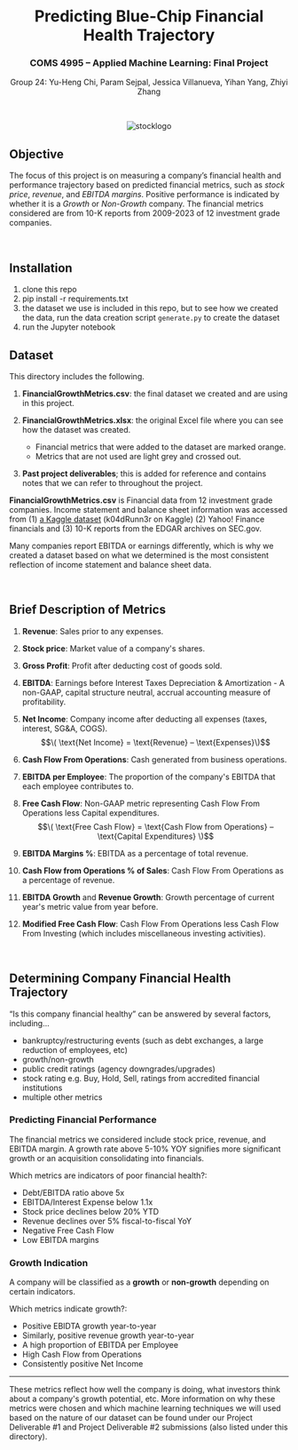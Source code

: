 <div align="center">

# Predicting Blue-Chip Financial Health Trajectory  

### COMS 4995 – Applied Machine Learning: Final Project 
Group 24: Yu-Heng Chi, Param Sejpal, Jessica Villanueva, Yihan Yang, Zhiyi Zhang 

<br>

![stocklogo](https://github.com/user-attachments/assets/3fccb9f8-36b9-4098-b516-139212f2b59b)

</div>

## Objective

The focus of this project is on measuring a company’s financial health and performance trajectory based on predicted financial metrics, such as *stock price*, *revenue*, and *EBITDA margins*. Positive performance is indicated by whether it is a *Growth* or *Non-Growth* company. The financial metrics considered are from 10-K reports from 2009-2023 of 12 investment grade companies.

<br>

## Installation

1. clone this repo
2. pip install -r requirements.txt
3. the dataset we use is included in this repo, but to see how we created the data, run the data creation script `generate.py` to create the dataset
4. run the Jupyter notebook

## Dataset
This directory includes the following.

1. **FinancialGrowthMetrics.csv**: the final dataset we created and are using in this project.

2. **FinancialGrowthMetrics.xlsx**: the original Excel file where you can see how the dataset was created.
    * Financial metrics that were added to the dataset are marked orange.
    * Metrics that are not used are light grey and crossed out.

3. **Past project deliverables**; this is added for reference and contains notes that we can refer to throughout the project.


 **FinancialGrowthMetrics.csv** is Financial data from 12 investment grade companies. Income statement and balance sheet information was accessed from (1) [a Kaggle dataset](https://www.kaggle.com/datasets/jeannicolasduval/2024-fortune-1000-companies/data) (k04dRunn3r on Kaggle) (2) Yahoo! Finance financials and (3) 10-K reports from the EDGAR archives on SEC.gov. 

Many companies report EBITDA or earnings differently, which is why we created a dataset based on what we determined is the most consistent reflection of income statement and balance sheet data.

<br> 

## Brief Description of Metrics

1. **Revenue**: Sales prior to any expenses.

2. **Stock price**: Market value of a company's shares.

3. **Gross Profit**: Profit after deducting cost of goods sold.

4. **EBITDA**: Earnings before Interest Taxes Depreciation & Amortization - A non-GAAP, capital structure neutral, accrual accounting measure of profitability. 

5. **Net Income**: Company income after deducting all expenses (taxes, interest, SG&A, COGS).
    $$\( \text{Net Income} = \text{Revenue} – \text{Expenses}\)$$

6. **Cash Flow From Operations**: Cash generated from business operations. 

7. **EBITDA per Employee**: The proportion of the company's EBITDA that each employee contributes to.

8. **Free Cash Flow**: Non-GAAP metric representing Cash Flow From Operations less Capital expenditures.
    $$\( \text{Free Cash Flow} = \text{Cash Flow from Operations} – \text{Capital Expenditures} \)$$

9. **EBITDA Margins %**: EBITDA as a percentage of total revenue.

10. **Cash Flow from Operations % of Sales**: Cash Flow From Operations as a percentage of revenue. 

11. **EBITDA Growth** and **Revenue Growth**: Growth percentage of current year's metric value from year before.


12. **Modified Free Cash Flow**: Cash Flow From Operations less Cash Flow From Investing (which includes miscellaneous investing activities).

<br>

## Determining Company Financial Health Trajectory

“Is this company financial healthy” can be answered by several factors, including... 
* bankruptcy/restructuring events (such as debt exchanges, a large reduction of employees, etc)
* growth/non-growth
* public credit ratings (agency downgrades/upgrades)
* stock rating e.g. Buy, Hold, Sell, ratings from accredited financial institutions
* multiple other metrics

### Predicting Financial Performance 
The financial metrics we considered include stock price, revenue, and EBITDA margin. A growth rate above 5-10% YOY signifies more significant growth or an acquisition consolidating into financials.
 
Which metrics are indicators of poor financial health?:
* Debt/EBITDA ratio above 5x
* EBITDA/Interest Expense below 1.1x
* Stock price declines below 20% YTD
* Revenue declines over 5% fiscal-to-fiscal YoY
* Negative Free Cash Flow
* Low EBITDA margins 

### Growth Indication
A company will be classified as a **growth** or **non-growth** depending on certain indicators. 

Which metrics indicate growth?:
* Positive EBIDTA growth year-to-year
* Similarly, positive revenue growth year-to-year
* A high proportion of EBITDA per Employee
* High Cash Flow from Operations 
* Consistently positive Net Income 

---

These metrics reflect how well the company is doing, what investors think about a company's growth potential, etc. More information on why these metrics were chosen and which machine learning techniques we will used based on the nature of our dataset can be found under our Project Deliverable #1 and Project Deliverable #2 submissions (also listed under this directory). 
